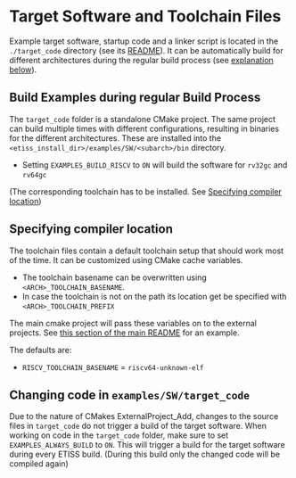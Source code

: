 # Target Software and Toolchain Files

Example target software, startup code and a linker script is located in the `./target_code` directory
(see its [README](target_code/README.md)).
It can be automatically build for different architectures during the regular build process (see [explanation below](#build-examples-during-regular-build-process)).

## Build Examples during regular Build Process

The `target_code` folder is a standalone CMake project.
The same project can build multiple times with different configurations,
resulting in binaries for the different architectures.
These are installed into the `<etiss_install_dir>/examples/SW/<subarch>/bin` directory.

- Setting `EXAMPLES_BUILD_RISCV` to `ON` will build the software for `rv32gc` and `rv64gc`
 
(The corresponding toolchain has to be installed. See [Specifying compiler location](#specifying-compiler-location))

## Specifying compiler location

The toolchain files contain a default toolchain setup that should work most of the time.
It can be customized using CMake cache variables.

- The toolchain basename can be overwritten using `<ARCH>_TOOLCHAIN_BASENAME`.
- In case the toolchain is not on the path its location get be specified with `<ARCH>_TOOLCHAIN_PREFIX`

The main cmake project will pass these variables on to the external projects.
See [this section of the main README](../../README.md#example-target-software) for an example.

The defaults are:
- `RISCV_TOOLCHAIN_BASENAME` = `riscv64-unknown-elf`

## Changing code in `examples/SW/target_code`

Due to the nature of CMakes ExternalProject_Add, changes to the source files in `target_code` do not trigger a build of the target software.
When working on code in the `target_code` folder, make sure to set `EXAMPLES_ALWAYS_BUILD` to `ON`.
This will trigger a build for the target software during every ETISS build.
(During this build only the changed code will be compiled again)
